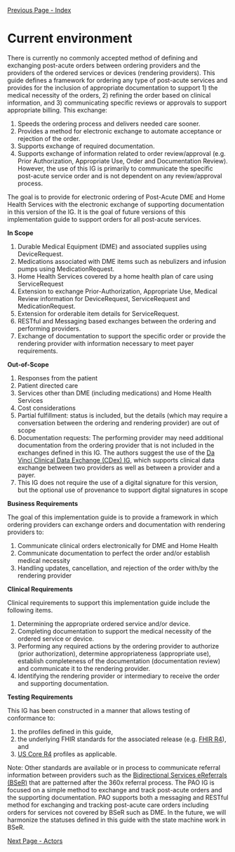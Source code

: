 [Previous Page - Index](index.html)

# Current environment
There is currently no commonly accepted method of defining and exchanging post-acute orders between ordering providers and the providers of the ordered services or devices (rendering providers).  This guide defines a framework for ordering any type of post-acute services and provides for the inclusion of appropriate documentation to support 1) the medical necessity of the orders, 2) refining the order based on clinical information, and 3) communicating specific reviews or approvals to support appropriate billing.  This exchange:
1.	Speeds the ordering process and delivers needed care sooner.
2.	Provides a method for electronic exchange to automate acceptance or rejection of the order.
3.	Supports exchange of required documentation.
4.	Supports exchange of information related to order review/approval (e.g. Prior Authorization, Appropriate Use, Order and Documentation Review). However, the use of this IG is primarily to communicate the specific post-acute service order and is not dependent on any review/approval process.

The goal is to provide for electronic ordering of Post-Acute DME and Home Health Services with the electronic exchange of supporting documentation in this version of the IG.  It is the goal of future versions of this implementation guide to support orders for all post-acute services.

**In Scope**
1.	Durable Medical Equipment (DME) and associated supplies using DeviceRequest.
2.	Medications associated with DME items such as nebulizers and infusion pumps using MedicationRequest.
3.	Home Health Services covered by a home health plan of care using ServiceRequest
4.	Extension to exchange Prior-Authorization, Appropriate Use, Medical Review information  for DeviceRequest, ServiceRequest and MedicationRequest.
5. 	Extension for orderable item details for ServiceRequest.
6.	RESTful and Messaging based exchanges between the ordering and performing providers.
7.	Exchange of documentation to support the specific order or provide the rendering provider with information necessary to meet payer requirements.

**Out-of-Scope**
1.	Responses from the patient 
2.	Patient directed care
3.	Services other than DME (including medications) and  Home Health Services
4.	Cost considerations
5.	Partial fulfillment: status is included, but the details (which may require a conversation between the ordering and rendering provider) are out of scope
6.	Documentation requests: The performing provider may need additional documentation from the ordering provider that is not included in the exchanges defined in this IG. The authors suggest the use of the [Da Vinci Clinical Data Exchange (CDex) IG](http://build.fhir.org/ig/HL7/davinci-ecdx/index.html), which supports clinical data exchange between two providers as well as between a provider and a payer.
7.	This IG does not require the use of a digital signature for this version, but the optional use of provenance to support digital signatures in scope

**Business Requirements**

The goal of this implementation guide is to provide a framework in which ordering providers can exchange orders and documentation with rendering providers to:
1.	Communicate clinical orders electronically for DME and Home Health
2.	Communicate documentation to perfect the order and/or establish medical necessity
3.	Handling updates, cancellation, and rejection of the order with/by the rendering provider

**Clinical Requirements**

Clinical requirements to support this implementation guide include the following items.
1.	Determining the appropriate ordered service and/or device.
2.	Completing documentation to support the medical necessity of the ordered service or device.
3.	Performing any required actions by the ordering provider to authorize (prior authorization), determine appropriateness (appropriate use), establish completeness of the documentation (documentation review) and communicate it to the rendering provider.
4.	Identifying the rendering  provider or intermediary to receive the order and supporting documentation.

**Testing Requirements**

This IG has been constructed in a manner that allows testing of conformance to:
1. the profiles defined in this guide, 
2.  the underlying FHIR standards for the associated release (e.g. [FHIR R4](http://hl7.org/fhir/)), and 
3. [US Core R4](http://build.fhir.org/ig/HL7/US-Core-R4/) profiles as applicable.

Note: Other standards are available or in process to communicate referral information between providers such as the [Bidirectional Services eReferrals (BSeR)](http://hl7.org/fhir/us/bser/2019May/BSeRMessagingWorkflow.html) that are patterned after the 360x referral process. The PAO IG is focused on a simple method to exchange and track post-acute orders and the supporting documentation. PAO supports both a messaging and RESTful method for exchanging and tracking post-acute care orders including orders for services not covered by BSeR such as DME.  In the future, we will harmonize the statuses defined in this guide with the state machine work in BSeR.


[Next Page - Actors](actors.html)